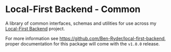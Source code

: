 # Local-First Backend - Common
A library of common interfaces, schemas and utilities for use across my [Local-First Backend](https://github.com/Ben-Ryder/local-first-backend) project.

For more information see https://github.com/Ben-Ryder/local-first-backend, proper documentation for this package will come with the `v1.0.0` release.
